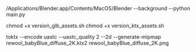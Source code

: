 /Applications/Blender.app/Contents/MacOS/Blender --background --python main.py

chmod +x version_glb_assets.sh
chmod +x version_ktx_assets.sh

toktx --encode uastc --uastc_quality 2 --2d --generate-mipmap rewool_babyBlue_diffuse_2K.ktx2 rewool_babyBlue_diffuse_2K.png
